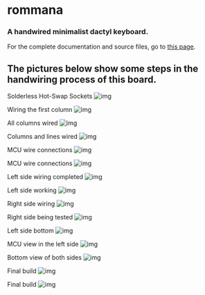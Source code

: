 # rommana
### A handwired minimalist dactyl keyboard.

For the complete documentation and source files, go to [this page](../src/qmk/keyboards/handwired/rafaelromao/rommana).

## The pictures below show some steps in the handwiring process of this board.

Solderless Hot-Swap Sockets
![img](../img/rommana/0.jpeg)

Wiring the first column
![img](../img/rommana/1.jpeg)

All columns wired
![img](../img/rommana/2.jpeg)

Columns and lines wired
![img](../img/rommana/3.jpeg)

MCU wire connections
![img](../img/rommana/4.jpeg)

MCU wire connections
![img](../img/rommana/5.jpeg)

Left side wiring completed
![img](../img/rommana/6.jpeg)

Left side working
![img](../img/rommana/7.jpeg)

Right side wiring
![img](../img/rommana/8.jpeg)

Right side being tested
![img](../img/rommana/9.jpeg)

Left side bottom
![img](../img/rommana/10.jpeg)

MCU view in the left side
![img](../img/rommana/11.jpeg)

Bottom view of both sides
![img](../img/rommana/12.jpeg)

Final build
![img](../img/rommana/13.jpeg)

Final build
![img](../img/rommana/14.jpeg)

